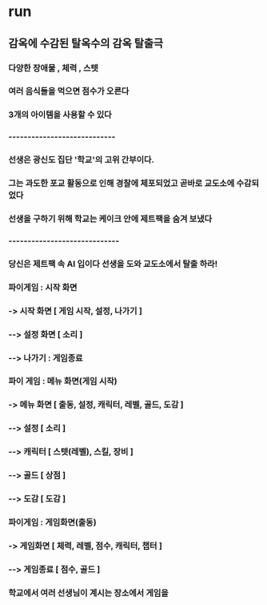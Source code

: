 # run
## 감옥에 수감된 탈옥수의 감옥 탈출극
### 다양한 장애물 , 체력 , 스텟 
### 여러 음식들을 먹으면 점수가 오른다
### 3개의 아이템을 사용할 수 있다
### ----------------------------
### 선생은 광신도 집단 '학교'의 고위 간부이다.
### 그는 과도한 포교 활동으로 인해 경찰에 체포되었고 곧바로 교도소에 수감되었다
### 선생을 구하기 위해 학교는 케이크 안에 제트팩을 숨겨 보냈다
### -----------------------------
### 당신은 제트팩 속 AI 입이다 선생을 도와 교도소에서 탈출 하라!
### 파이게임 : 시작 화면                                                                    
### -> 시작 화면 [ 게임 시작, 설정, 나가기 ]  
### --> 설정 화면 [ 소리 ]
### --> 나가기 : 게임종료 
###                                     
### 파이 게임 : 메뉴 화면(게임 시작)                      
### -> 메뉴 화면 [ 출동, 설정, 캐릭터, 레벨, 골드, 도감 ]
### --> 설정 [ 소리 ]
### --> 캐릭터 [ 스텟(레벨), 스킬, 장비 ]   
### --> 골드 [ 상점 ] 
### --> 도감 [ 도감 ]
###
### 파이게임 : 게임화면(출동)
### -> 게임화면 [ 체력, 레벨, 점수, 캐릭터, 챕터 ]
### --> 게임종료 [ 점수, 골드 ]
### 학교에서 여러 선생님이 계시는 장소에서 게임을  
